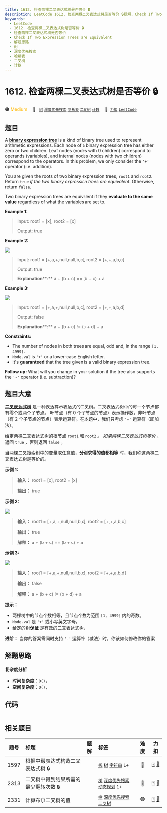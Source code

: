 ```yaml
---
title: 1612. 检查两棵二叉表达式树是否等价 🔒
description: LeetCode 1612. 检查两棵二叉表达式树是否等价 🔒题解，Check If Two Expression Trees are Equivalent，包含解题思路、复杂度分析以及完整的 JavaScript 代码实现。
keywords:
  - LeetCode
  - 1612. 检查两棵二叉表达式树是否等价 🔒
  - 检查两棵二叉表达式树是否等价
  - Check If Two Expression Trees are Equivalent
  - 解题思路
  - 树
  - 深度优先搜索
  - 哈希表
  - 二叉树
  - 计数
---
```


# 1612. 检查两棵二叉表达式树是否等价 🔒

🟠 <font color=#ffb800>Medium</font>&emsp; 🔖&ensp; [`树`](/tag/tree.md) [`深度优先搜索`](/tag/depth-first-search.md) [`哈希表`](/tag/hash-table.md) [`二叉树`](/tag/binary-tree.md) [`计数`](/tag/counting.md)&emsp; 🔗&ensp;[`力扣`](https://leetcode.cn/problems/check-if-two-expression-trees-are-equivalent) [`LeetCode`](https://leetcode.com/problems/check-if-two-expression-trees-are-equivalent)

## 题目

A **[binary expression
tree](https://en.wikipedia.org/wiki/Binary_expression_tree)** is a kind of
binary tree used to represent arithmetic expressions. Each node of a binary
expression tree has either zero or two children. Leaf nodes (nodes with 0
children) correspond to operands (variables), and internal nodes (nodes with
two children) correspond to the operators. In this problem, we only consider
the `'+'` operator (i.e. addition).

You are given the roots of two binary expression trees, `root1` and `root2`.
Return `true` _if the two binary expression trees are equivalent_. Otherwise,
return `false`.

Two binary expression trees are equivalent if they **evaluate to the same
value** regardless of what the variables are set to.



**Example 1:**

> Input: root1 = [x], root2 = [x]
> 
> Output: true

**Example 2:**

**![](https://fastly.jsdelivr.net/gh/doocs/leetcode@main/solution/1600-1699/1612.Check%20If%20Two%20Expression%20Trees%20are%20Equivalent/images/tree1.png)**

> Input: root1 = [+,a,+,null,null,b,c], root2 = [+,+,a,b,c]
> 
> Output: true
> 
> **Explanation****:** a + (b + c) == (b + c) + a

**Example 3:**

**![](https://fastly.jsdelivr.net/gh/doocs/leetcode@main/solution/1600-1699/1612.Check%20If%20Two%20Expression%20Trees%20are%20Equivalent/images/tree2.png)**

> Input: root1 = [+,a,+,null,null,b,c], root2 = [+,+,a,b,d]
> 
> Output: false
> 
> **Explanation****:** a + (b + c) != (b + d) + a

**Constraints:**

  * The number of nodes in both trees are equal, odd and, in the range `[1, 4999]`.
  * `Node.val` is `'+'` or a lower-case English letter.
  * It's **guaranteed** that the tree given is a valid binary expression tree.



**Follow up:** What will you change in your solution if the tree also supports
the `'-'` operator (i.e. subtraction)?


## 题目大意

**[二叉表达式树](https://en.wikipedia.org/wiki/Binary_expression_tree)**
是一种表达算术表达式的二叉树。二叉表达式树中的每一个节点都有零个或两个子节点。 叶节点（有 0 个子节点的节点）表示操作数，非叶节点（有 2
个子节点的节点）表示运算符。在本题中，我们只考虑 `'+'` 运算符（即加法）。

给定两棵二叉表达式树的根节点 `root1` 和 `root2` 。 _如果两棵二叉表达式树等价_ ，返回 `true` ，否则返回 `false` 。

当两棵二叉搜索树中的变量取任意值，**分别求得的值都相等** 时，我们称这两棵二叉表达式树是等价的。



**示例 1:**

> 
> 
> 
> 
> 
> **输入：** root1 = [x], root2 = [x]
> 
> **输出：** true
> 
> 

**示例 2:**

**![](https://fastly.jsdelivr.net/gh/doocs/leetcode@main/solution/1600-1699/1612.Check%20If%20Two%20Expression%20Trees%20are%20Equivalent/images/tree1.png)**

> 
> 
> 
> 
> 
> **输入：** root1 = [+,a,+,null,null,b,c], root2 = [+,+,a,b,c]
> 
> **输出：** true
> 
> **解释：** a + (b + c) == (b + c) + a

**示例 3:**

**![](https://fastly.jsdelivr.net/gh/doocs/leetcode@main/solution/1600-1699/1612.Check%20If%20Two%20Expression%20Trees%20are%20Equivalent/images/tree2.png)**

> 
> 
> 
> 
> 
> **输入：** root1 = [+,a,+,null,null,b,c], root2 = [+,+,a,b,d]
> 
> **输出：** false
> 
> **解释：** a + (b + c) != (b + d) + a
> 
> 



**提示：**

  * 两棵树中的节点个数相等，且节点个数为范围 `[1, 4999]` 内的奇数。
  * `Node.val` 是 `'+'` 或小写英文字母。
  * 给定的树**保证** 是有效的二叉表达式树。



**进阶：** 当你的答案需同时支持 `'-'` 运算符（减法）时，你该如何修改你的答案


## 解题思路

#### 复杂度分析

- **时间复杂度**：`O()`，
- **空间复杂度**：`O()`，

## 代码

```javascript

```

## 相关题目

<!-- prettier-ignore -->
| 题号 | 标题 | 题解 | 标签 | 难度 | 力扣 |
| :------: | :------ | :------: | :------ | :------: | :------: |
| 1597 | 根据中缀表达式构造二叉表达式树 🔒 |  |  [`栈`](/tag/stack.md) [`树`](/tag/tree.md) [`字符串`](/tag/string.md) `1+` | 🔴 | [🀄️](https://leetcode.cn/problems/build-binary-expression-tree-from-infix-expression) [🔗](https://leetcode.com/problems/build-binary-expression-tree-from-infix-expression) |
| 2313 | 二叉树中得到结果所需的最少翻转次数 🔒 |  |  [`树`](/tag/tree.md) [`深度优先搜索`](/tag/depth-first-search.md) [`动态规划`](/tag/dynamic-programming.md) `1+` | 🔴 | [🀄️](https://leetcode.cn/problems/minimum-flips-in-binary-tree-to-get-result) [🔗](https://leetcode.com/problems/minimum-flips-in-binary-tree-to-get-result) |
| 2331 | 计算布尔二叉树的值 |  |  [`树`](/tag/tree.md) [`深度优先搜索`](/tag/depth-first-search.md) [`二叉树`](/tag/binary-tree.md) | 🟢 | [🀄️](https://leetcode.cn/problems/evaluate-boolean-binary-tree) [🔗](https://leetcode.com/problems/evaluate-boolean-binary-tree) |